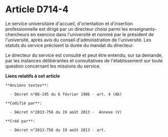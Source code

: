 # Article D714-4

Le service universitaire d'accueil, d'orientation et d'insertion professionnelle est dirigé par un directeur choisi parmi les
enseignants-chercheurs en exercice dans l'université et nommé par le président de l'université, après avis du conseil
d'administration de l'université. Les statuts du service précisent la durée du mandat du directeur.

Le directeur du service est consulté et peut être entendu, sur sa demande, par les instances délibérantes et consultatives de
l'établissement sur toute question concernant les missions du service.

**Liens relatifs à cet article**

	**Anciens textes**:

	  - Décret n°86-195 du 6 février 1986 - art. 4 (Ab)

	**Codifié par**:

	  - Décret n°2013-756 du 19 août 2013 -  Annexe (V)

	**Créé par**:

	  - Décret n°2013-756 du 19 août 2013 - art.
